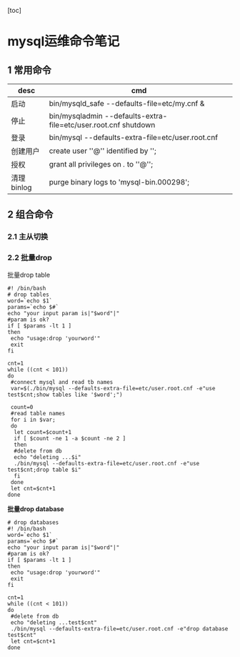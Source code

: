 [toc]

# mysql运维命令笔记

## 1 常用命令

| desc       | cmd                                                          |
| ---------- | ------------------------------------------------------------ |
| 启动       | bin/mysqld_safe --defaults-file=etc/my.cnf &                 |
| 停止       | bin/mysqladmin --defaults-extra-file=etc/user.root.cnf shutdown |
| 登录       | bin/mysql --defaults-extra-file=etc/user.root.cnf            |
| 创建用户   | create user ''@'' identified by '';                          |
| 授权       | grant all privileges on *.* to ''@'';                        |
| 清理binlog | purge binary logs to 'mysql-bin.000298';                     |

## 2 组合命令

### 2.1 主从切换

### 2.2 批量drop

批量drop table

```shell
#! /bin/bash
# drop tables
word=`echo $1`
params=`echo $#`
echo "your input param is|"$word"|"
#param is ok?
if [ $params -lt 1 ]
then
 echo "usage:drop 'yourword'"
 exit
fi

cnt=1
while ((cnt < 101))
do
 #connect mysql and read tb names
 var=$(./bin/mysql --defaults-extra-file=etc/user.root.cnf -e"use test$cnt;show tables like '$word';")

 count=0
 #read table names
 for i in $var;
 do
  let count=$count+1
  if [ $count -ne 1 -a $count -ne 2 ]
  then
  #delete from db
  echo "deleting ...$i"
  ./bin/mysql --defaults-extra-file=etc/user.root.cnf -e"use test$cnt;drop table $i"
  fi
 done
 let cnt=$cnt+1
done
```

**批量drop database**

```shell
# drop databases
#! /bin/bash
word=`echo $1`
params=`echo $#`
echo "your input param is|"$word"|"
#param is ok?
if [ $params -lt 1 ]
then
 echo "usage:drop 'yourword'"
 exit
fi

cnt=1
while ((cnt < 101))
do
 #delete from db
 echo "deleting ...test$cnt"
 ./bin/mysql --defaults-extra-file=etc/user.root.cnf -e"drop database test$cnt"
 let cnt=$cnt+1
done
```
